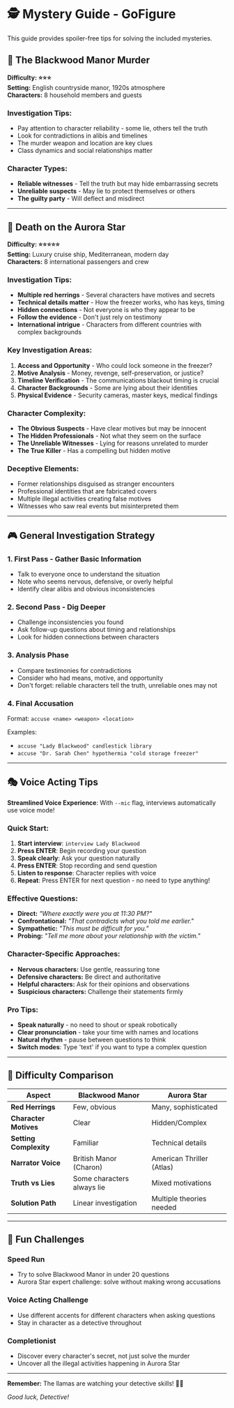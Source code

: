 # 🕵️ Mystery Guide - GoFigure

This guide provides spoiler-free tips for solving the included mysteries.

## 🏰 The Blackwood Manor Murder
**Difficulty: ⭐⭐⭐**  
**Setting:** English countryside manor, 1920s atmosphere  
**Characters:** 8 household members and guests  

### Investigation Tips:
- Pay attention to character reliability - some lie, others tell the truth
- Look for contradictions in alibis and timelines
- The murder weapon and location are key clues
- Class dynamics and social relationships matter

### Character Types:
- **Reliable witnesses** - Tell the truth but may hide embarrassing secrets
- **Unreliable suspects** - May lie to protect themselves or others
- **The guilty party** - Will deflect and misdirect

---

## 🚢 Death on the Aurora Star
**Difficulty: ⭐⭐⭐⭐⭐**  
**Setting:** Luxury cruise ship, Mediterranean, modern day  
**Characters:** 8 international passengers and crew  

### Investigation Tips:
- **Multiple red herrings** - Several characters have motives and secrets
- **Technical details matter** - How the freezer works, who has keys, timing
- **Hidden connections** - Not everyone is who they appear to be
- **Follow the evidence** - Don't just rely on testimony
- **International intrigue** - Characters from different countries with complex backgrounds

### Key Investigation Areas:
1. **Access and Opportunity** - Who could lock someone in the freezer?
2. **Motive Analysis** - Money, revenge, self-preservation, or justice?
3. **Timeline Verification** - The communications blackout timing is crucial
4. **Character Backgrounds** - Some are lying about their identities
5. **Physical Evidence** - Security cameras, master keys, medical findings

### Character Complexity:
- **The Obvious Suspects** - Have clear motives but may be innocent
- **The Hidden Professionals** - Not what they seem on the surface  
- **The Unreliable Witnesses** - Lying for reasons unrelated to murder
- **The True Killer** - Has a compelling but hidden motive

### Deceptive Elements:
- Former relationships disguised as stranger encounters
- Professional identities that are fabricated covers
- Multiple illegal activities creating false motives
- Witnesses who saw real events but misinterpreted them

---

## 🎮 General Investigation Strategy

### 1. **First Pass - Gather Basic Information**
- Talk to everyone once to understand the situation
- Note who seems nervous, defensive, or overly helpful
- Identify clear alibis and obvious inconsistencies

### 2. **Second Pass - Dig Deeper**  
- Challenge inconsistencies you found
- Ask follow-up questions about timing and relationships
- Look for hidden connections between characters

### 3. **Analysis Phase**
- Compare testimonies for contradictions
- Consider who had means, motive, and opportunity
- Don't forget: reliable characters tell the truth, unreliable ones may not

### 4. **Final Accusation**
Format: `accuse <name> <weapon> <location>`

Examples:
- `accuse "Lady Blackwood" candlestick library`
- `accuse "Dr. Sarah Chen" hypothermia "cold storage freezer"`

---

## 🎭 Voice Acting Tips

**Streamlined Voice Experience**: With `--mic` flag, interviews automatically use voice mode!

### Quick Start:
1. **Start interview**: `interview Lady Blackwood`
2. **Press ENTER**: Begin recording your question
3. **Speak clearly**: Ask your question naturally
4. **Press ENTER**: Stop recording and send question
5. **Listen to response**: Character replies with voice
6. **Repeat**: Press ENTER for next question - no need to type anything!

### Effective Questions:
- **Direct:** *"Where exactly were you at 11:30 PM?"*
- **Confrontational:** *"That contradicts what you told me earlier."*
- **Sympathetic:** *"This must be difficult for you."*
- **Probing:** *"Tell me more about your relationship with the victim."*

### Character-Specific Approaches:
- **Nervous characters:** Use gentle, reassuring tone
- **Defensive characters:** Be direct and authoritative  
- **Helpful characters:** Ask for their opinions and observations
- **Suspicious characters:** Challenge their statements firmly

### Pro Tips:
- **Speak naturally** - no need to shout or speak robotically
- **Clear pronunciation** - take your time with names and locations
- **Natural rhythm** - pause between questions to think
- **Switch modes**: Type 'text' if you want to type a complex question

---

## 🧩 Difficulty Comparison

| Aspect | Blackwood Manor | Aurora Star |
|--------|-----------------|-------------|
| **Red Herrings** | Few, obvious | Many, sophisticated |
| **Character Motives** | Clear | Hidden/Complex |
| **Setting Complexity** | Familiar | Technical details |
| **Narrator Voice** | British Manor (Charon) | American Thriller (Atlas) |
| **Truth vs Lies** | Some characters always lie | Mixed motivations |
| **Solution Path** | Linear investigation | Multiple theories needed |

---

## 🎪 Fun Challenges

### Speed Run
- Try to solve Blackwood Manor in under 20 questions
- Aurora Star expert challenge: solve without making wrong accusations

### Voice Acting Challenge
- Use different accents for different characters when asking questions
- Stay in character as a detective throughout

### Completionist  
- Discover every character's secret, not just solve the murder
- Uncover all the illegal activities happening in Aurora Star

---

**Remember:** The llamas are watching your detective skills! 🦙👀

*Good luck, Detective!*